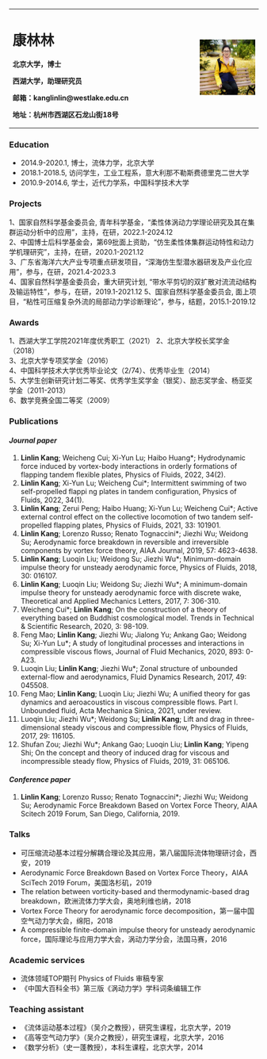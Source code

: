 <table border="0">
  <tr>
    <td width="75%">
      <h1>康林林</h1>
      <p><b>北京大学，博士</b></p>
      <p><b>西湖大学，助理研究员</b></p>
      <p><b>邮箱：kanglinlin@westlake.edu.cn</b></p>
      <p><b>地址：杭州市西湖区石龙山街18号</b></p>
    </td>
    <td width="25%">
      <img src="/KLL.jpg" width="100%">
    </td>
  </tr>
</table>

### **Education**    
  + 2014.9-2020.1, 博士，流体力学，北京大学  
  + 2018.1-2018.5, 访问学生，工业工程系，意大利那不勒斯费德里克二世大学  
  + 2010.9-2014.6, 学士，近代力学系，中国科学技术大学   

### **Projects**  
1、国家自然科学基金委员会, 青年科学基金，“柔性体涡动力学理论研究及其在集群运动分析中的应用”，主持，在研，2022.1-2024.12       
2、中国博士后科学基金会，第69批面上资助，“仿生柔性体集群运动特性和动力学机理研究”，主持，在研，2020.1-2021.12               
3、广东省海洋六大产业专项重点研发项目，“深海仿生型潜水器研发及产业化应用”，参与，在研，2021.4-2023.3    
4、国家自然科学基金委员会，重大研究计划, “带水平剪切的双扩散对流流动结构及输运特性”，参与，在研，2019.1-2021.12
5、国家自然科学基金委员会, 面上项目，“粘性可压缩复杂外流的局部动力学诊断理论”，参与，结题，2015.1-2019.12                   

### **Awards**
1、西湖大学工学院2021年度优秀职工（2021）
2、北京大学校长奖学金（2018）                                                                                         
3、北京大学专项奖学金（2016）                                                                                         
4、中国科学技术大学优秀毕业论文（2/74）、优秀毕业生（2014）                                                            
5、大学生创新研究计划二等奖、优秀学生奖学金（银奖）、励志奖学金、杨亚奖学金（2011-2013）                                   
6、数学竞赛全国二等奖（2009）                                                                                         

### **Publications**  
#### *Journal paper*  
1.  **Linlin Kang**; Weicheng Cui; Xi-Yun Lu; Haibo Huang*; Hydrodynamic force induced by vortex-body interactions in orderly formations of flapping tandem flexible plates, Physics of Fluids, 2022, 34(2). 
2.  **Linlin Kang**; Xi-Yun Lu; Weicheng Cui*; Intermittent swimming of two self-propelled flappi ng plates in tandem configuration, Physics of Fluids, 2022, 34(1).
3.  **Linlin Kang**; Zerui Peng; Haibo Huang; Xi-Yun Lu; Weicheng Cui*; Active external control effect on the collective locomotion of two tandem self-propelled flapping plates, Physics of Fluids, 2021, 33: 101901.
4. **Linlin Kang**; Lorenzo Russo; Renato Tognaccini*; Jiezhi Wu; Weidong Su; Aerodynamic force breakdown in reversible and irreversible components by vortex force theory, AIAA Journal, 2019, 57: 4623-4638. 
5. **Linlin Kang**; Luoqin Liu; Weidong Su; Jiezhi Wu*; Minimum-domain impulse theory for unsteady aerodynamic force, Physics of Fluids, 2018, 30: 016107. 
6. **Linlin Kang**; Luoqin Liu; Weidong Su; Jiezhi Wu*; A minimum-domain impulse theory for unsteady aerodynamic force with discrete wake, Theoretical and Applied Mechanics Letters, 2017, 7: 306-310. 
7. Weicheng Cui*; **Linlin Kang**; On the construction of a theory of everything based on Buddhist cosmological model. Trends in Technical & Scientific Research, 2020, 3: 98-109. 
8. Feng Mao; **Linlin Kang**; Jiezhi Wu; Jialong Yu; Ankang Gao; Weidong Su; Xi-Yun Lu*; A study of longitudinal processes and interactions in compressible viscous flows, Journal of Fluid Mechanics, 2020, 893: 0-A23. 
9. Luoqin Liu; **Linlin Kang**; Jiezhi Wu*; Zonal structure of unbounded external-flow and aerodynamics, Fluid Dynamics Research, 2017, 49: 045508.
10. Feng Mao; **Linlin Kang**; Luoqin Liu; Jiezhi Wu; A unified theory for gas dynamics and aeroacoustics in viscous compressible flows. Part I. Unbounded fluid, Acta Mechanica Sinica, 2021, under review.
11. Luoqin Liu; Jiezhi Wu*; Weidong Su; **Linlin Kang**; Lift and drag in three-dimensional steady viscous and compressible flow, Physics of Fluids, 2017, 29: 116105. 
12. Shufan Zou; Jiezhi Wu*; Ankang Gao; Luoqin Liu; **Linlin Kang**; Yipeng Shi; On the concept and theory of induced drag for viscous and incompressible steady flow, Physics of Fluids, 2019, 31: 065106.                                                                                                                                                       
#### *Conference paper*  
1. **Linlin Kang**; Lorenzo Russo; Renato Tognaccini*; Jiezhi Wu; Weidong Su; Aerodynamic Force Breakdown Based on Vortex Force Theory, AIAA Scitech 2019 Forum, San Diego, California, 2019. 

### **Talks**
+ 可压缩流动基本过程分解耦合理论及其应用，第八届国际流体物理研讨会，西安，2019
+ Aerodynamic Force Breakdown Based on Vortex Force Theory，AIAA SciTech 2019 Forum，美国洛杉矶，2019
+ The relation between vorticity-based and thermodynamic-based drag breakdown，欧洲流体力学大会，奥地利维也纳，2018
+ Vortex Force Theory for aerodynamic force decomposition，第一届中国空气动力学大会，绵阳，2018
+ A compressible finite-domain impulse theory for unsteady aerodynamic force，国际理论与应用力学大会，涡动力学分会，法国马赛，2016

### **Academic services**
+ 流体领域TOP期刊 Physics of Fluids 审稿专家
+ 《中国大百科全书》第三版《涡动力学》学科词条编辑工作 

### **Teaching assistant**
+ 《流体运动基本过程》（吴介之教授），研究生课程，北京大学，2019
+ 《高等空气动力学》（吴介之教授），研究生课程，北京大学，2016 
+ 《数学分析》（史一蓬教授），本科生课程，北京大学，2014


